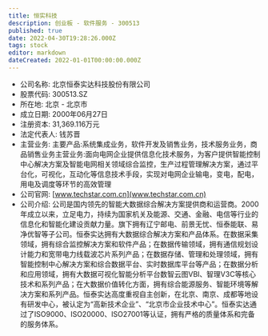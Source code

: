 ```yaml
---
title: 恒实科技
description: 创业板 - 软件服务 - 300513
published: true
date: 2022-04-30T19:28:26.000Z
tags: stock
editor: markdown
dateCreated: 2022-01-01T00:00:00.000Z
---
```


- 公司名称: 北京恒泰实达科技股份有限公司
- 股票代码: 300513.SZ
- 所在地: 北京 - 北京市
- 成立日期: 2000年06月27日
- 注册资本: 31,369.116万元
- 法定代表人: 钱苏晋
- 主营业务: 主要产品:系统集成业务，软件开发及销售业务，技术服务业务，商品销售业务主营业务:面向电网企业提供信息化技术服务，为客户提供智能控制中心解决方案及智能电网相关领域综合监控，生产过程管理解决方案，通过平台化，可视化，互动化等信息技术手段，实现对电网企业输电，变电，配电，用电及调度等环节的高效管理
- 公司官网: [www.techstar.com.cn](www.techstar.com.cn)
- 公司介绍: 公司是国内领先的智能大数据综合解决方案提供商和运营商。2000年成立以来，立足电力，持续为国家机关及能源、交通、金融、电信等行业的信息化和智能化建设贡献力量。旗下拥有辽宁邮电、前景无忧、恒泰能联、易净优智等子公司。恒泰实达拥有大数据综合解决方案和产品体系。在数据采集领域，拥有综合监控解决方案和软件产品；在数据传输领域，拥有通信规划设计能力和宽带电力线载波芯片系列产品；在数据存储、管理和处理领域，拥有智能控制中心解决方案和综合数据平台、实时数据库平台等产品；在数据分析和应用领域，拥有大数据可视化智能分析平台数智云图VBI、智理V3C等核心技术和系列产品；在大数据价值转化方面，拥有综合能源服务、智能环境等解决方案和系列产品。恒泰实达高度重视自主创新，在北京、南京、成都等地设有研发中心，被认定为“高新技术企业”、“北京市企业技术中心”。恒泰实达通过了ISO9000、ISO20000、ISO27001等认证，拥有严格的质量体系和完备的服务体系。


